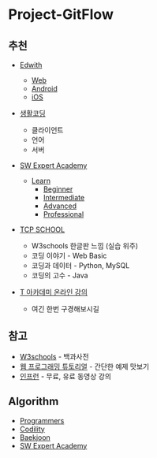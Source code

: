 # Project-GitFlow

## 추천
* [Edwith](https://www.edwith.org/boost-course/intro)
  * [Web](https://www.edwith.org/boostcourse-web)
  * [Android](https://www.edwith.org/boostcourse-android)
  * [iOS](https://www.edwith.org/boostcourse-ios)

* [생활코딩](https://www.opentutorials.org/course/1)
  * 클라이언트
  * 언어
  * 서버

* [SW Expert Academy](https://swexpertacademy.com/main/main.do)
  * [Learn](https://swexpertacademy.com/main/learn/course/courseList.do#none)
    * [Beginner](https://swexpertacademy.com/main/learn/course/subjectList.do?courseId=AVuPDAe6AATw5UW6)
    * [Intermediate](https://swexpertacademy.com/main/learn/course/subjectList.do?courseId=AVuPDN86AAXw5UW6)
    * [Advanced](https://swexpertacademy.com/main/learn/course/subjectList.do?courseId=AVuPDYSqAAbw5UW6)
    * [Professional](https://swexpertacademy.com/main/learn/course/subjectList.do?courseId=AVuPDj5qAAfw5UW6)

* [TCP SCHOOL](http://tcpschool.com/html/intro)
  * W3schools 한글판 느낌 (실습 위주)
  * 코딩 이야기 - Web Basic
  * 코딩과 데이터 - Python, MySQL
  * 코딩의 고수 - Java

* [T 아카데미 온라인 강의](https://tacademy.skplanet.com/live/player/listOnline.action)
  * 여긴 한번 구경해보시길

## 참고
* [W3schools](https://www.w3schools.com/default.asp) - 백과사전
* [웹 프로그래밍 튜토리얼](https://poiemaweb.com/) - 간단한 예제 맛보기
* [인프런](https://www.inflearn.com/) - 무료, 유료 동영상 강의

## Algorithm
* [Programmers](https://programmers.co.kr/)
* [Codility](https://app.codility.com/programmers/)
* [Baekjoon](https://www.acmicpc.net/)
* [SW Expert Academy](https://swexpertacademy.com/main/main.do)

